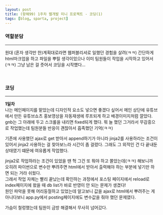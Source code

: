 ```yaml
---
layout: post
title: (항해99) 1주차 웹개발 미니 프로젝트 - 코딩(1)
tags: [blog, sparta, project]
---
```

### 역할분담
---
원대 (혼자 생각만 한)계획대로라면 웹퍼블리셔로 일했던 경험을 살려(ㅋㅋ) 간단하게 html마크업을 하고 파일을 뿌릴 생각이었으나 이미 팀원들이 작업을 시작하고 있어서(ㅋㅋ) 그냥 남은 걸 줏어서 코딩을 시작헀다...   

<br/>

### 코딩   
---
**1일차**   
나는 메인페이지를 맡았는데 디자인적 요소도 넣으면 좋겠다 싶어서 메인 상단에 유튜브에서 만든 유튜브쇼츠 홍보영상을 자동재생에 루프되게 하고 배경이미지처럼 깔았다.   
gnb는 그 아래에 두고 스크롤을 내리면 fixed되게 했다. 뭐 늘 했던 그거라서 무감흥으로 작업했는데 팀원분들 반응이 괜찮아서 흡족했던 기억(ㅋㅋ)  

기존에 사용했던 ajax로 get 받아서 append하기가 아니라 jinja2를 사용하라는 조건이 있어서 jinja2 사용하는 걸 찾아보느라 시간이 좀 걸렸다. 그래도 그 외적인 건 다 끝내둔 상태였기 떄문에 여유롭게 작업했다.

jinja2로 작업하라는 조건이 있었을 땐 헉 그건 또 뭐야 하고 쫄았는데(ㅋㅋ) 해보니까 오히려 파이썬으로 변수만 뿌려주면 html에서 받아서 출력해야 하는 부분에 넣기만 하면 되는 거라 쉬웠다.   
그래서 작업 자체는 빨리 끝났는데 확인하는 과정에서 포스팅 페이지에서 reload로 index페이지에 왔을 때 db list가 바로 반영이 안 되는 문제가 생겼다!   
원인 파악을 못해 어리둥절하고 있었는데 알고보니 값을 ajax로 html에서 뿌려주는 게 아니다보니 app.py에서 posting페이지에도 변수값을 줘야 했던 문제였다.

가슴이 철렁했는데 팀원이 금방 해결해서 무사히 넘어갔다.